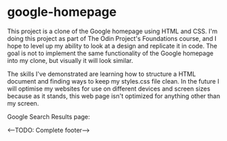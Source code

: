 # google-homepage

<!-- Write a brief introduction for what the current project is. -->

This project is a clone of the Google homepage using HTML and CSS. I'm doing this project as part of The Odin Project's Foundations course,
and I hope to level up my ability to look at a design and replicate it in code. The goal is not to implement the same functionality of the Google homepage
into my clone, but visually it will look similar.

<!-- Write what skills you have demonstrated once you have completed it. -->

The skills I've demonstrated are learning how to structure a HTML document and finding ways to keep my styles.css file clean. In the future I will optimise my websites for use on different devices and screen sizes because as it stands, this web page isn't optimized for anything other than my screen.


Google Search Results page:

<--TODO: Complete footer-->
